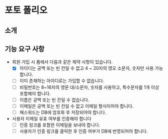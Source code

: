 # 포토 폴리오
## 소개
## 기능 요구 사항
- 회원 가입 시 폼에서 다음과 같은 제약 사항이 있습니다.   
  - [x] 아이디는 공백 또는 빈 칸일 수 없고 4 ~ 20자의 영오 소문자, 숫자만 사용 가능합니다.
  - [ ] 이미 존재하는 아이디로는 가입할 수 없습니다.
  - [ ] 비밀번호는 8~16자의 영문 대/소문자, 숫자를 사용하고, 특수문자를 1개 이상 포함해야 합니다.
  - [ ] 이름은 공백 또는 빈 칸일 수 없습니다.
  - [ ] 이메일은 공백 또는 빈 칸일 수 없고 이메일 형식이어야 합니다.
  - [ ] 패스워드는 DB에 암호화 후 저장되어야 합니다.
- 사용자 이메일 유효 여부를 인증해야 합니다
  - [ ] 인증 링크를 포함한 이메일을 보내야 합니다.
  - [ ] 사용자가 인증 링크를 클릭한 후 인증 여부가 DB에 반영되어야 합니다.
